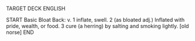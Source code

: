 TARGET DECK
ENGLISH

START
Basic
Bloat
Back: v. 1 inflate, swell. 2 (as bloated adj.) Inflated with pride, wealth, or food. 3 cure (a herring) by salting and smoking lightly. [old norse]
END
